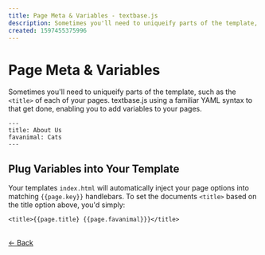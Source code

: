 ```yaml
---
title: Page Meta & Variables - textbase.js
description: Sometimes you'll need to uniqueify parts of the template, such as the <title> of each of your pages. textbase.js using a familiar YAML syntax to that get done, enabling you to add variables to your pages.
created: 1597455375996
---
```


# Page Meta & Variables

Sometimes you'll need to uniqueify parts of the template, such as the `<title>` of each of your pages. textbase.js using a familiar YAML syntax to that get done, enabling you to add variables to your pages.

```
---
title: About Us
favanimal: Cats
---
```

## Plug Variables into Your Template

Your templates `index.html` will automatically inject your page options into matching `{{page.key}}` handlebars. To set the documents `<title>` based on the title option above, you'd simply:

```
<title>{{page.title} {{page.favanimal}}}</title>
```

<br />[&larr; Back](/docs)
